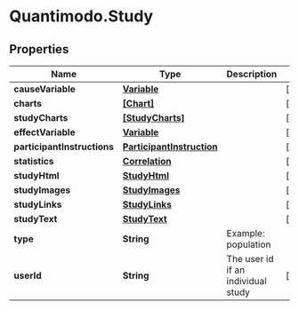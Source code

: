 # Quantimodo.Study

## Properties
Name | Type | Description | Notes
------------ | ------------- | ------------- | -------------
**causeVariable** | [**Variable**](Variable.md) |  | [optional] 
**charts** | [**[Chart]**](Chart.md) |  | [optional] 
**studyCharts** | [**[StudyCharts]**](StudyCharts.md) |  | [optional] 
**effectVariable** | [**Variable**](Variable.md) |  | [optional] 
**participantInstructions** | [**ParticipantInstruction**](ParticipantInstruction.md) |  | [optional] 
**statistics** | [**Correlation**](Correlation.md) |  | [optional] 
**studyHtml** | [**StudyHtml**](StudyHtml.md) |  | [optional] 
**studyImages** | [**StudyImages**](StudyImages.md) |  | [optional] 
**studyLinks** | [**StudyLinks**](StudyLinks.md) |  | [optional] 
**studyText** | [**StudyText**](StudyText.md) |  | [optional] 
**type** | **String** | Example: population | 
**userId** | **String** | The user id if an individual study | [optional] 


